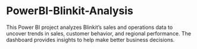 # PowerBI-Blinkit-Analysis
This Power BI project analyzes Blinkit’s sales and operations data to uncover trends in sales, customer behavior, and regional performance. The dashboard provides insights to help make better business decisions.
